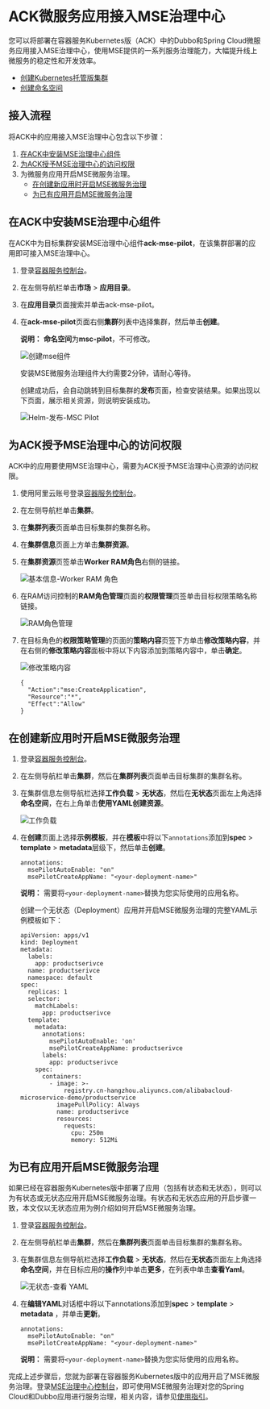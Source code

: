 # ACK微服务应用接入MSE治理中心

您可以将部署在容器服务Kubernetes版（ACK）中的Dubbo和Spring Cloud微服务应用接入MSE治理中心，使用MSE提供的一系列服务治理能力，大幅提升线上微服务的稳定性和开发效率。

-   [创建Kubernetes托管版集群](/cn.zh-CN/Kubernetes集群用户指南/集群/创建集群/创建Kubernetes托管版集群.md)
-   [创建命名空间](/cn.zh-CN/Kubernetes集群用户指南/命名空间与配额/管理命名空间.md)

## 接入流程

将ACK中的应用接入MSE治理中心包含以下步骤：

1.  [在ACK中安装MSE治理中心组件](#section_h93_vhn_6ss)
2.  [为ACK授予MSE治理中心的访问权限](#section_7xx_blp_06o)
3.  为微服务应用开启MSE微服务治理。
    -   [在创建新应用时开启MSE微服务治理](#section_07c_hhu_i9c)
    -   [为已有应用开启MSE微服务治理](#section_v96_o5d_zaa)

## 在ACK中安装MSE治理中心组件

在ACK中为目标集群安装MSE治理中心组件**ack-mse-pilot**，在该集群部署的应用即可接入MSE治理中心。

1.  登录[容器服务控制台](https://cs.console.aliyun.com)。

2.  在左侧导航栏单击**市场** \> **应用目录**。

3.  在**应用目录**页面搜索并单击ack-mse-pilot。

4.  在**ack-mse-pilot**页面右侧**集群**列表中选择集群，然后单击**创建**。

    **说明：** **命名空间**为**msc-pilot**，不可修改。

    ![创建mse组件](https://static-aliyun-doc.oss-accelerate.aliyuncs.com/assets/img/zh-CN/3692576161/p255560.png)

    安装MSE微服务治理组件大约需要2分钟，请耐心等待。

    创建成功后，会自动跳转到目标集群的**发布**页面，检查安装结果。如果出现以下页面，展示相关资源，则说明安装成功。

    ![Helm-发布-MSC Pilot](https://static-aliyun-doc.oss-accelerate.aliyuncs.com/assets/img/zh-CN/8730698951/p100153.png)


## 为ACK授予MSE治理中心的访问权限

ACK中的应用要使用MSE治理中心，需要为ACK授予MSE治理中心资源的访问权限。

1.  使用阿里云账号登录[容器服务控制台](https://cs.console.aliyun.com)。

2.  在左侧导航栏单击**集群**。

3.  在**集群列表**页面单击目标集群的集群名称。

4.  在**集群信息**页面上方单击**集群资源**。

5.  在**集群资源**页签单击**Worker RAM角色**右侧的链接。

    ![基本信息-Worker RAM 角色](https://static-aliyun-doc.oss-accelerate.aliyuncs.com/assets/img/zh-CN/8730698951/p99694.png)

6.  在RAM访问控制的**RAM角色管理**页面的**权限管理**页签单击目标权限策略名称链接。

    ![RAM角色管理](https://static-aliyun-doc.oss-accelerate.aliyuncs.com/assets/img/zh-CN/8730698951/p99692.png)

7.  在目标角色的**权限策略管理**的页面的**策略内容**页签下方单击**修改策略内容**，并在右侧的**修改策略内容**面板中将以下内容添加到策略内容中，单击**确定**。

    ![修改策略内容](https://static-aliyun-doc.oss-accelerate.aliyuncs.com/assets/img/zh-CN/5883394161/p99695.png)

    ```
    {
      "Action":"mse:CreateApplication",
      "Resource":"*",
      "Effect":"Allow"
    }
    ```


## 在创建新应用时开启MSE微服务治理

1.  登录[容器服务控制台](https://cs.console.aliyun.com)。

2.  在左侧导航栏单击**集群**，然后在**集群列表**页面单击目标集群的集群名称。

3.  在集群信息左侧导航栏选择**工作负载** \> **无状态**，然后在**无状态**页面左上角选择**命名空间**，在右上角单击**使用YAML创建资源**。

    ![工作负载](https://static-aliyun-doc.oss-accelerate.aliyuncs.com/assets/img/zh-CN/1426640261/p100159.png)

4.  在**创建**页面上选择**示例模板**，并在**模板**中将以下`annotations`添加到**spec** \> **template** \> **metadata**层级下，然后单击**创建**。

    ```
    annotations:
      msePilotAutoEnable: "on"
      msePilotCreateAppName: "<your-deployment-name>"
    ```

    **说明：** 需要将`<your-deployment-name>`替换为您实际使用的应用名称。

    创建一个无状态（Deployment）应用并开启MSE微服务治理的完整YAML示例模板如下：

    ```
    apiVersion: apps/v1
    kind: Deployment
    metadata:
      labels:
        app: productserivce
      name: productserivce
      namespace: default
    spec:
      replicas: 1
      selector:
        matchLabels:
          app: productserivce
      template:
        metadata:
          annotations:
            msePilotAutoEnable: 'on'
            msePilotCreateAppName: productserivce
          labels:
            app: productserivce
        spec:
          containers:
            - image: >-
                registry.cn-hangzhou.aliyuncs.com/alibabacloud-microservice-demo/productservice
              imagePullPolicy: Always
              name: productserivce
              resources:
                requests:
                  cpu: 250m
                  memory: 512Mi
    ```


## 为已有应用开启MSE微服务治理

如果已经在容器服务Kubernetes版中部署了应用（包括有状态和无状态），则可以为有状态或无状态应用开启MSE微服务治理。有状态和无状态应用的开启步骤一致，本文仅以无状态应用为例介绍如何开启MSE微服务治理。

1.  登录[容器服务控制台](https://cs.console.aliyun.com)。

2.  在左侧导航栏单击**集群**，然后在**集群列表**页面单击目标集群的集群名称。

3.  在集群信息左侧导航栏选择**工作负载** \> **无状态**，然后在**无状态**页面左上角选择**命名空间**，并在目标应用的**操作**列中单击**更多**，在列表中单击**查看Yaml**。

    ![无状态-查看 YAML](https://static-aliyun-doc.oss-accelerate.aliyuncs.com/assets/img/zh-CN/1426640261/p99783.png)

4.  在**编辑YAML**对话框中将以下annotations添加到**spec** \> **template** \> **metadata** ，并单击**更新**。

    ```
    annotations:
      msePilotAutoEnable: "on"
      msePilotCreateAppName: "<your-deployment-name>"
    ```

    **说明：** 需要将`<your-deployment-name>`替换为您实际使用的应用名称。


完成上述步骤后，您就为部署在容器服务Kubernetes版中的应用开启了MSE微服务治理。登录[MSE治理中心控制台](https://mse.console.aliyun.com/#/msc/home)，即可使用MSE微服务治理对您的Spring Cloud和Dubbo应用进行服务治理，相关内容，请参见[使用指引](/cn.zh-CN/.md)。

